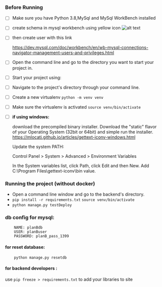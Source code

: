 ### Before Running 

- [ ] Make sure you have Python 3.8,MySql and MySql WorkBench installed
- [ ] create schema in mysql workbench using yellow icon 
![alt text](https://i.stack.imgur.com/fddKr.jpg)
- [ ] then create user with this link 

    https://dev.mysql.com/doc/workbench/en/wb-mysql-connections-navigator-management-users-and-privileges.html
- [ ] Open the command line and go to the directory you want to start your project in.
- [ ] Start your project using:

- [ ] Navigate to the project's directory through your command line.
- [ ] Create a new virtualenv `python -m venv venv`
- [ ] Make sure the virtualenv is activated  `source venv/bin/activate`


- [ ] **if using windows:**

    download the precompiled binary installer. Download the "static" flavor of your Operating System (32bit or 64bit) and simple run the installer.
    https://mlocati.github.io/articles/gettext-iconv-windows.html

    Update the system PATH:

    Control Panel > System > Advanced > Environment Variables

    In the System variables list, click Path, click Edit and then New. Add C:\Program Files\gettext-iconv\bin value.

### Running the project (without docker)
- Open a command line window and go to the backend's directory.
- `pip install -r requirements.txt`
`source venv/bin/activate` 
- `python manage.py testDeploy`

### db config for mysql:
        NAME: planBdb
        USER: planBuser
        PASSWORD: planB_pass_1399
        
#### for reset database:
        python manage.py resetdb

#### for backend developers : 
use `pip freeze > requirements.txt` to add your libraries to site